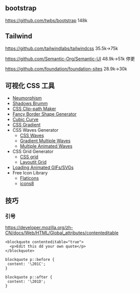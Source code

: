 ## bootstrap
https://github.com/twbs/bootstrap 148k

## Tailwind
https://github.com/tailwindlabs/tailwindcss 35.5k->75k

https://github.com/Semantic-Org/Semantic-UI 48.9k->51k 停更

https://github.com/foundation/foundation-sites 28.9k->30k

## 可视化 CSS 工具
- [Neumorphism](https://neumorphism.io/)
- [Shadows Brumm](https://shadows.brumm.af/)
- [CSS Clip-path Maker](https://bennettfeely.com/clippy/)
- [Fancy Border Shape Generator](https://9elements.github.io/fancy-border-radius/)
- [Cubic Curve](https://cubic-bezier.com/)
- [CSS Gradient](https://cssgradient.io/)
- CSS Waves Generator
    - [CSS Waves](https://getwaves.io/)
    - [Gradient Multiple Waves](https://www.softr.io/tools/svg-wave-generator)
    - [Multiple Animated Waves](https://svgwave.in/)
- CSS Grid Generator
    - [CSS grid](https://cssgrid-generator.netlify.app/)
    - [Layoutit Grid](https://grid.layoutit.com/)
- [Loading Animated GIFs/SVGs](https://loading.io/)
- Free Icon Library
    - [Flaticons](https://www.flaticon.com/)
    - [icons8](https://icons8.com/)

 
## 技巧
### 引号
https://developer.mozilla.org/zh-CN/docs/Web/HTML/Global_attributes/contenteditable
```
<blockquote contenteditable="true">
  <p>Edit this dd your own quote</p>
</blockquote>
```

 ```
 blockquote p::before {
  content: '\201C';
}

blockquote p::after {
  content: '\201D';
}
 ```